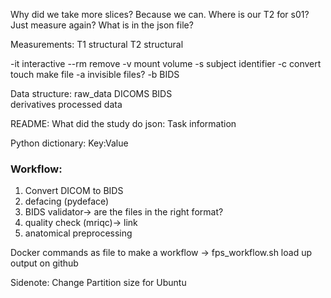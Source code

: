 Why did we take more slices? Because we can.
Where is our T2 for s01? Just measure again?
What is in the json file?

Measurements:
T1 structural
T2 structural


-it			interactive
--rm		remove
-v			mount volume
-s			subject identifier
-c			convert
touch		make file
-a			invisible files?
-b			BIDS

Data structure:
raw_data      DICOMS
BIDS          
derivatives   processed data

README: What did the study do
json: Task information

Python dictionary:
Key:Value

### Workflow:

1. Convert DICOM to BIDS
2. defacing (pydeface)
3. BIDS validator-> are the files in the right format?
4. quality check (mriqc)-> link
5. anatomical preprocessing

Docker commands as file to make a workflow -> fps_workflow.sh
load up output on github

Sidenote: Change Partition size for Ubuntu

